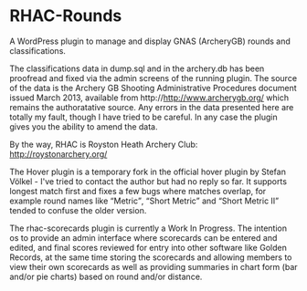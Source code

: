RHAC-Rounds
===========

A WordPress plugin to manage and display GNAS (ArcheryGB) rounds and classifications.

The classifications data in dump.sql and in the archery.db has been proofread and fixed via the admin screens of the running plugin.
The source of the data is the Archery GB Shooting Administrative Procedures document issued March 2013, available from http://http://www.archerygb.org/
which remains the authoratative
source. Any errors in the data presented here are totally my fault, though I have tried to be careful.
In any case the plugin gives you the ability to amend the data.

By the way, RHAC is Royston Heath Archery Club: http://roystonarchery.org/

The Hover plugin is a temporary fork in the official hover plugin by Stefan V&ouml;lkel - I've tried to contact the author but had no reply so far.
It supports longest match first and fixes a few bugs where matches overlap, for example round names like <q>Metric</q>, <q>Short Metric</q> and
<q>Short Metric II</q> tended to confuse the older version.

The rhac-scorecards plugin is currently a Work In Progress. The intention os to provide an admin interface where scorecards can be entered and edited, and
final scores reviewed for entry into other software like Golden Records, at the same time storing the scorecards and allowing members to view
their own scorecards as well as providing summaries in chart form (bar and/or pie charts) based on round and/or distance.

